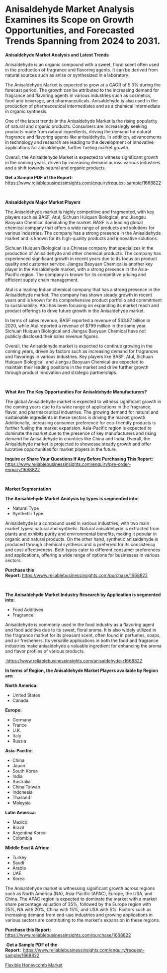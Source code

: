 <p><h1>Anisaldehyde Market Analysis Examines its Scope on Growth Opportunities, and Forecasted Trends Spanning from 2024 to 2031.</h1></p><p><strong>Anisaldehyde Market Analysis and Latest Trends</strong></p>
<p><p>Anisaldehyde is an organic compound with a sweet, floral scent often used in the production of fragrance and flavoring agents. It can be derived from natural sources such as anise or synthesized in a laboratory.</p><p>The Anisaldehyde Market is expected to grow at a CAGR of 5.3% during the forecast period. The growth can be attributed to the increasing demand for fragrance and flavoring agents in various industries such as cosmetics, food and beverage, and pharmaceuticals. Anisaldehyde is also used in the production of pharmaceutical intermediates and as a chemical intermediate in organic synthesis.</p><p>One of the latest trends in the Anisaldehyde Market is the rising popularity of natural and organic products. Consumers are increasingly seeking products made from natural ingredients, driving the demand for natural fragrance and flavoring agents like anisaldehyde. In addition, advancements in technology and research are leading to the development of innovative applications for anisaldehyde, further fueling market growth.</p><p>Overall, the Anisaldehyde Market is expected to witness significant growth in the coming years, driven by increasing demand across various industries and a shift towards natural and organic products.</p></p>
<p><strong>Get a Sample PDF of the Report:&nbsp;</strong> <a href="https://www.reliablebusinessinsights.com/enquiry/request-sample/1668822">https://www.reliablebusinessinsights.com/enquiry/request-sample/1668822</a></p>
<p>&nbsp;</p>
<p><strong>Anisaldehyde Major Market Players</strong></p>
<p><p>The Anisaldehyde market is highly competitive and fragmented, with key players such as BASF, Atul, Sichuan Huiquan Biological, and Jiangsu Baoyuan Chemical dominating the market. BASF is a leading global chemical company that offers a wide range of products and solutions for various industries. The company has a strong presence in the Anisaldehyde market and is known for its high-quality products and innovative solutions.</p><p>Sichuan Huiquan Biological is a Chinese company that specializes in the production of Anisaldehyde and other chemical products. The company has experienced significant growth in recent years due to its focus on product quality and customer service. Jiangsu Baoyuan Chemical is another key player in the Anisaldehyde market, with a strong presence in the Asia-Pacific region. The company is known for its competitive pricing and efficient supply chain management.</p><p>Atul is a leading Indian chemical company that has a strong presence in the Anisaldehyde market. The company has shown steady growth in recent years and is known for its comprehensive product portfolio and commitment to sustainability. Atul has been focusing on expanding its market reach and product offerings to drive future growth in the Anisaldehyde market.</p><p>In terms of sales revenue, BASF reported a revenue of $63.87 billion in 2020, while Atul reported a revenue of $799 million in the same year. Sichuan Huiquan Biological and Jiangsu Baoyuan Chemical have not publicly disclosed their sales revenue figures.</p><p>Overall, the Anisaldehyde market is expected to continue growing in the coming years, driven by factors such as increasing demand for fragrances and flavorings in various industries. Key players like BASF, Atul, Sichuan Huiquan Biological, and Jiangsu Baoyuan Chemical are expected to maintain their leading positions in the market and drive further growth through product innovation and strategic partnerships.</p></p>
<p>&nbsp;</p>
<p><strong>What Are The Key Opportunities For Anisaldehyde Manufacturers?</strong></p>
<p><p>The global Anisaldehyde market is expected to witness significant growth in the coming years due to its wide range of applications in the fragrance, flavor, and pharmaceutical industries. The growing demand for natural and sustainable ingredients in these sectors is driving the market growth. Additionally, increasing consumer preference for eco-friendly products is further fueling the market expansion. Asia-Pacific region is expected to dominate the market due to the presence of key manufacturers and rising demand for Anisaldehyde in countries like China and India. Overall, the Anisaldehyde market is projected to showcase steady growth and offer lucrative opportunities for market players in the future.</p></p>
<p><strong>Inquire or Share Your Questions If Any Before Purchasing This Report:</strong> <a href="https://www.reliablebusinessinsights.com/enquiry/pre-order-enquiry/1668822">https://www.reliablebusinessinsights.com/enquiry/pre-order-enquiry/1668822</a></p>
<p>&nbsp;</p>
<p><strong>Market Segmentation</strong></p>
<p><strong>The Anisaldehyde Market Analysis by types is segmented into:</strong></p>
<p><ul><li>Natural Type</li><li>Synthetic Type</li></ul></p>
<p><p>Anisaldehyde is a compound used in various industries, with two main market types: natural and synthetic. Natural anisaldehyde is extracted from plants and exhibits purity and environmental benefits, making it popular in organic and natural products. On the other hand, synthetic anisaldehyde is produced through chemical synthesis and is preferred for its consistency and cost-effectiveness. Both types cater to different consumer preferences and applications, offering a wide range of options for businesses in various sectors.</p></p>
<p><strong>Purchase this Report:&nbsp;</strong><a href="https://www.reliablebusinessinsights.com/purchase/1668822">https://www.reliablebusinessinsights.com/purchase/1668822</a></p>
<p>&nbsp;</p>
<p><strong>The Anisaldehyde Market Industry Research by Application is segmented into:</strong></p>
<p><ul><li>Food Additives</li><li>Fragrance</li></ul></p>
<p><p>Anisaldehyde is commonly used in the food industry as a flavoring agent and food additive due to its sweet, floral aroma. It is also widely utilized in the fragrance market for its pleasant scent, often found in perfumes, soaps, and air fresheners. Its versatile applications in both the food and fragrance industries make anisaldehyde a valuable ingredient for enhancing the aroma and flavor profiles of various products.</p></p>
<p><a href="https://www.reliablebusinessinsights.com/anisaldehyde-r1668822">&nbsp;https://www.reliablebusinessinsights.com/anisaldehyde-r1668822</a></p>
<p><strong>In terms of Region, the Anisaldehyde Market Players available by Region are:</strong></p>
<p>
    <p> <strong> North America: </strong>
        <ul>
            <li>United States</li>
            <li>Canada</li>
        </ul>
        </p> 
    <p> <strong> Europe: </strong>
        <ul>
            <li>Germany</li>
            <li>France</li>
            <li>U.K.</li>
            <li>Italy</li>
            <li>Russia</li>
        </ul>
        </p> 
    <p> <strong> Asia-Pacific: </strong>
        <ul>
            <li>China</li>
            <li>Japan</li>
            <li>South Korea</li>
            <li>India</li>
            <li>Australia</li>
            <li>China Taiwan</li>
            <li>Indonesia</li>
            <li>Thailand</li>
            <li>Malaysia</li>
        </ul>
        </p> 
    <p> <strong> Latin America: </strong>
        <ul>
            <li>Mexico</li>
            <li>Brazil</li>
            <li>Argentina Korea</li>
            <li>Colombia</li>
        </ul>
        </p> 
    <p> <strong> Middle East & Africa: </strong>
        <ul>
            <li>Turkey</li>
            <li>Saudi</li>
            <li>Arabia</li>
            <li>UAE</li>
            <li>Korea</li>
        </ul>
    </p>
    </p>
<p><p>The Anisaldehyde market is witnessing significant growth across regions such as North America (NA), Asia-Pacific (APAC), Europe, the USA, and China. The APAC region is expected to dominate the market with a market share percentage valuation of 35%, followed by the Europe region with 25%, NA with 20%, China with 15%, and USA with 5%. Factors such as increasing demand from end-use industries and growing applications in various sectors are contributing to the market's expansion in these regions.</p></p>
<p><strong>Purchase this Report: </strong><a href="https://www.reliablebusinessinsights.com/purchase/1668822">https://www.reliablebusinessinsights.com/purchase/1668822</a></p>
<p>&nbsp;<strong>Get a Sample PDF of the Report:&nbsp;&nbsp;</strong><a href="https://www.reliablebusinessinsights.com/enquiry/request-sample/1668822">https://www.reliablebusinessinsights.com/enquiry/request-sample/1668822</a></p>
<p><strong></strong></p>
<p><p><a href="https://github.com/okotobwrhuteie/Market-Research-Report-List-3/blob/main/flexible-honeycomb-market.md">Flexible Honeycomb Market</a></p></p>